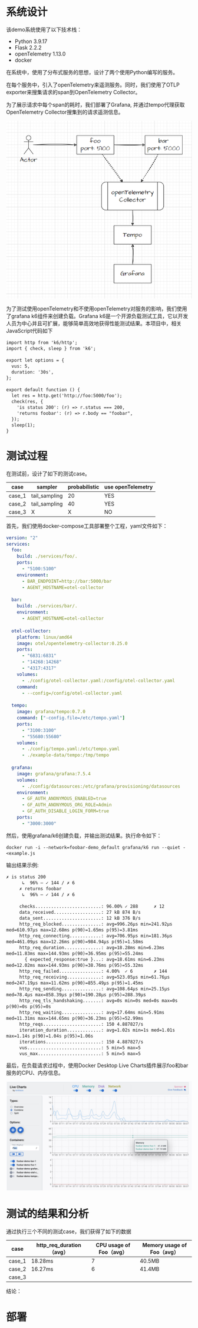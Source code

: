 # 系统设计

该demo系统使用了以下技术栈：

- Python 3.9.17
- Flask 2.2.2
- openTelemetry 1.13.0
- docker 

在系统中，使用了分布式服务的思想，设计了两个使用Python编写的服务。

在每个服务中，引入了openTelemetry来遥测服务。同时，我们使用了OTLP exporter来搜集请求的span到OpenTelemetry Collector。

为了展示请求中每个span的耗时，我们部署了Grafana, 并通过tempo代理获取OpenTelemetry Collector搜集到的请求遥测信息。

![diagram](diagram.PNG)

为了测试使用openTelemetry和不使用openTelemetry对服务的影响，我们使用了grafana k6组件来创建负载。Grafana k6是一个开源负载测试工具，它以开发人员为中心并且可扩展，能够简单高效地获得性能测试结果。本项目中，相关JavaScript代码如下

```
import http from 'k6/http';
import { check, sleep } from 'k6';

export let options = {
  vus: 5,
  duration: '30s',
};

export default function () {
  let res = http.get('http://foo:5000/foo');
  check(res, {
    'is status 200': (r) => r.status === 200,
    'returns foobar': (r) => r.body == "foobar",
  });
  sleep(1);
}
```



# 测试过程

在测试前，设计了如下的测试case。

| case   | sampler       | probabilistic | use openTelemetry |
| ------ | ------------- | ------------- | ----------------- |
| case_1 | tail_sampling | 20            | YES               |
| case_2 | tail_sampling | 40            | YES               |
| case_3 | X             | X             | NO                |

首先，我们使用docker-compose工具部署整个工程，yaml文件如下：

```yaml
version: "2"
services:
  foo:
    build: ./services/foo/.
    ports:
      - "5100:5100"
    environment:
      - BAR_ENDPOINT=http://bar:5000/bar
      - AGENT_HOSTNAME=otel-collector

  bar:
    build: ./services/bar/.
    environment:
      - AGENT_HOSTNAME=otel-collector
  
  otel-collector:
    platform: linux/amd64
    image: otel/opentelemetry-collector:0.25.0
    ports:
      - "6831:6831"
      - "14268:14268"
      - "4317:4317"
    volumes:
      - ./config/otel-collector.yaml:/config/otel-collector.yaml
    command:
      - --config=/config/otel-collector.yaml

  tempo:
    image: grafana/tempo:0.7.0
    command: ["-config.file=/etc/tempo.yaml"]
    ports:
      - "3100:3100"
      - "55680:55680"
    volumes:
      - ./config/tempo.yaml:/etc/tempo.yaml
      - ./example-data/tempo:/tmp/tempo

  grafana:
    image: grafana/grafana:7.5.4
    volumes:
      - ./config/datasources:/etc/grafana/provisioning/datasources
    environment:
      - GF_AUTH_ANONYMOUS_ENABLED=true
      - GF_AUTH_ANONYMOUS_ORG_ROLE=Admin
      - GF_AUTH_DISABLE_LOGIN_FORM=true
    ports:
      - "3000:3000"
```

然后，使用grafana/k6创建负载，并输出测试结果。执行命令如下：

```shell
docker run -i --network=foobar-demo_default grafana/k6 run --quiet - <example.js
```

输出结果示例:

```
✗ is status 200
      ↳  96% — ✓ 144 / ✗ 6
     ✗ returns foobar
      ↳  96% — ✓ 144 / ✗ 6

     checks.........................: 96.00% ✓ 288      ✗ 12 
     data_received..................: 27 kB 874 B/s
     data_sent......................: 12 kB 376 B/s
     http_req_blocked...............: avg=996.26µs min=241.92µs med=610.97µs max=12.68ms p(90)=1.65ms p(95)=3.81ms  
     http_req_connecting............: avg=706.95µs min=181.36µs med=461.09µs max=12.26ms p(90)=984.94µs p(95)=1.58ms  
     http_req_duration..............: avg=18.28ms min=6.23ms med=11.83ms max=144.93ms p(90)=36.95ms p(95)=55.24ms 
       { expected_response:true }...: avg=18.61ms min=6.23ms med=12.02ms max=144.93ms p(90)=38.76ms p(95)=55.32ms 
     http_req_failed................: 4.00%  ✓ 6        ✗ 144
     http_req_receiving.............: avg=523.05µs min=61.76µs med=247.19µs max=11.62ms p(90)=855.49µs p(95)=1.45ms  
     http_req_sending...............: avg=108.64µs min=25.15µs med=78.4µs max=858.39µs p(90)=190.28µs p(95)=288.39µs
     http_req_tls_handshaking.......: avg=0s min=0s med=0s max=0s p(90)=0s p(95)=0s      
     http_req_waiting...............: avg=17.64ms min=5.91ms med=11.31ms max=144.65ms p(90)=36.23ms p(95)=52.99ms 
     http_reqs......................: 150 4.887827/s
     iteration_duration.............: avg=1.02s min=1s med=1.01s max=1.14s p(90)=1.04s p(95)=1.06s   
     iterations.....................: 150 4.887827/s
     vus............................: 5 min=5 max=5
     vus_max........................: 5 min=5 max=5
```



最后，在负载请求过程中，使用Docker Desktop Live Charts插件展示foo和bar服务的CPU、内存信息。

![case_1](./image/case_2.jpg)

# 测试的结果和分析

通过执行三个不同的测试case，我们获得了如下的数据

| case   | http_req_duration（avg） | CPU usage of Foo（avg） | Memory usage  of Foo（avg） |
| ------ | ------------------------ | ----------------------- | --------------------------- |
| case_1 | 18.28ms                  | 7                       | 40.5MB                      |
| case_2 | 16.27ms                  | 6                       | 41.4MB                      |
| case_3 |                          |                         |                             |

结论：





# 部署

